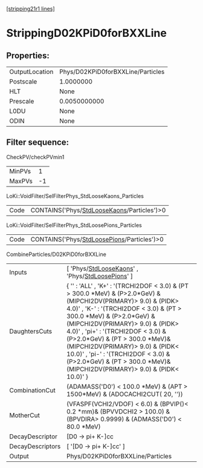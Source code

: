 [[stripping21r1 lines]](./stripping21r1-index)

# StrippingD02KPiD0forBXXLine

## Properties:

|                |                                   |
|----------------|-----------------------------------|
| OutputLocation | Phys/D02KPiD0forBXXLine/Particles |
| Postscale      | 1.0000000                         |
| HLT            | None                              |
| Prescale       | 0.0050000000                      |
| L0DU           | None                              |
| ODIN           | None                              |

## Filter sequence:

CheckPV/checkPVmin1

|        |     |
|--------|-----|
| MinPVs | 1   |
| MaxPVs | -1  |

LoKi::VoidFilter/SelFilterPhys_StdLooseKaons_Particles

|      |                                                                                              |
|------|----------------------------------------------------------------------------------------------|
| Code | CONTAINS('Phys/[StdLooseKaons](./stripping21r1-commonparticles-stdloosekaons)/Particles')\>0 |

LoKi::VoidFilter/SelFilterPhys_StdLoosePions_Particles

|      |                                                                                              |
|------|----------------------------------------------------------------------------------------------|
| Code | CONTAINS('Phys/[StdLoosePions](./stripping21r1-commonparticles-stdloosepions)/Particles')\>0 |

CombineParticles/D02KPiD0forBXXLine

|                  |                                                                                                                                                                                                                                                                                                                                                                                                                                                                                  |
|------------------|----------------------------------------------------------------------------------------------------------------------------------------------------------------------------------------------------------------------------------------------------------------------------------------------------------------------------------------------------------------------------------------------------------------------------------------------------------------------------------|
| Inputs           | [ 'Phys/[StdLooseKaons](./stripping21r1-commonparticles-stdloosekaons)' , 'Phys/[StdLoosePions](./stripping21r1-commonparticles-stdloosepions)' ]                                                                                                                                                                                                                                                                                                                              |
| DaughtersCuts    | { '' : 'ALL' , 'K+' : '(TRCHI2DOF \< 3.0) & (PT \> 300.0 \*MeV) & (P\>2.0\*GeV) & (MIPCHI2DV(PRIMARY)\> 9.0) & (PIDK\> 4.0)' , 'K-' : '(TRCHI2DOF \< 3.0) & (PT \> 300.0 \*MeV) & (P\>2.0\*GeV) & (MIPCHI2DV(PRIMARY)\> 9.0) & (PIDK\> 4.0)' , 'pi+' : '(TRCHI2DOF \< 3.0) & (P\>2.0\*GeV) & (PT \> 300.0 \*MeV)& (MIPCHI2DV(PRIMARY)\> 9.0) & (PIDK\< 10.0)' , 'pi-' : '(TRCHI2DOF \< 3.0) & (P\>2.0\*GeV) & (PT \> 300.0 \*MeV)& (MIPCHI2DV(PRIMARY)\> 9.0) & (PIDK\< 10.0)' } |
| CombinationCut   | (ADAMASS('D0') \< 100.0 \*MeV) & (APT \> 1500\*MeV) & (ADOCACHI2CUT( 20, ''))                                                                                                                                                                                                                                                                                                                                                                                                    |
| MotherCut        | (VFASPF(VCHI2/VDOF) \< 6.0) & (BPVIP()\< 0.2 \*mm)& (BPVVDCHI2 \> 100.0) & (BPVDIRA\> 0.9999) & (ADMASS('D0') \< 80.0 \*MeV)                                                                                                                                                                                                                                                                                                                                                     |
| DecayDescriptor  | [D0 -\> pi+ K-]cc                                                                                                                                                                                                                                                                                                                                                                                                                                                              |
| DecayDescriptors | [ '[D0 -\> pi+ K-]cc' ]                                                                                                                                                                                                                                                                                                                                                                                                                                                      |
| Output           | Phys/D02KPiD0forBXXLine/Particles                                                                                                                                                                                                                                                                                                                                                                                                                                                |

